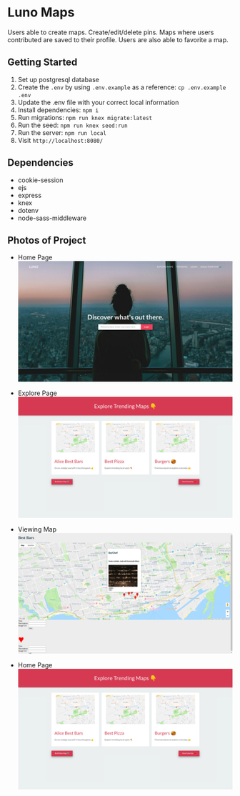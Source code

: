 # Luno Maps

Users able to create maps. Create/edit/delete pins. Maps where users contributed are saved to their profile. Users are also able to favorite a map.

## Getting Started

1. Set up postgresql database
2. Create the `.env` by using `.env.example` as a reference: `cp .env.example .env`
3. Update the .env file with your correct local information
4. Install dependencies: `npm i`
5. Run migrations: `npm run knex migrate:latest`
6. Run the seed: `npm run knex seed:run`
7. Run the server: `npm run local`
8. Visit `http://localhost:8080/`

## Dependencies

- cookie-session
- ejs
- express
- knex
- dotenv
- node-sass-middleware

## Photos of Project

- Home Page
![](https://github.com/romelt777/midterm-project-map/blob/master/docs/homepage.png)

- Explore Page
![](https://github.com/romelt777/midterm-project-map/blob/master/docs/ExplorePage.png)

- Viewing Map
![](https://github.com/romelt777/midterm-project-map/blob/master/docs/ViewMap.png)

- Home Page
![](https://github.com/romelt777/midterm-project-map/blob/master/docs/ExplorePage.png)
